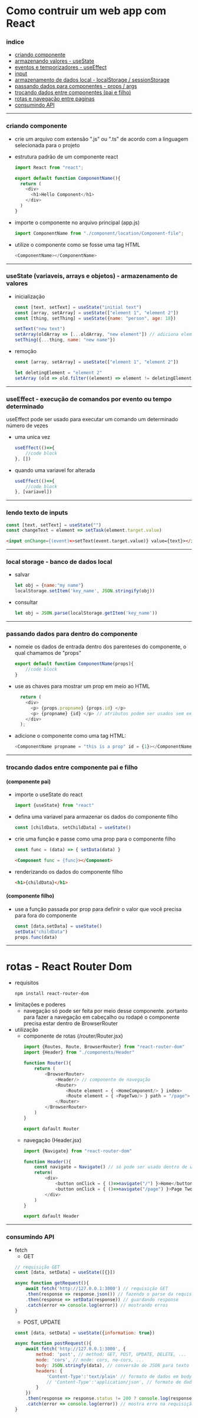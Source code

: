 # Como contruir um web app com React

### indice
- [criando componente](#criando-componente)
- [armazenando valores - useState](#usestate-variaveis-arrays-e-objetos---armazenamento-de-valores)
- [eventos e temporizadores - useEffect](#useeffect---execução-de-comandos-por-evento-ou-tempo-determinado)
- [input](#lendo-texto-de-inputs)
- [armazenamento de dados local - localStorage / sessionStorage](#local-storage---banco-de-dados-local)
- [passando dados para componentes - props / args](#passando-dados-para-dentro-do-componente)
- [trocando dados entre componentes (pai e filho)](#trocando-dados-entre-componente-pai-e-filho)
- [rotas e navegação entre paginas](#rotas---react-router-dom)
- [consumindo API](#consumindo-api)
---
### criando componente
- crie um arquivo com extensão ".js" ou ".ts" de acordo com a linguagem selecionada para o projeto
- estrutura padrão de um componente react
	```javascript
	import React from "react";

	export default function ComponentName(){
	  return (
	    <div>
	      <h1>Hello Component</h1>
	    </div>
 	  )
	}
	```

- importe o componente no arquivo principal (app.js)
	```javascript 
	import ComponentName from "./component/location/Component-file";
	```

- utilize o componente como se fosse uma tag HTML
	```javascript 
	<ComponentName></ComponentName>
	```
---
### useState (variaveis, arrays e objetos) - armazenamento de valores
- inicialização
	```javascript 
	const [text, setText] = useState("initial text")
	const [array, setArray] = useState(["element 1", "element 2"])
	const [thing, setThing] = useState({name: "person", age: 18})

	setText("new text")
	setArray(oldArray => [...oldArray, "new element"]) // adiciona elemento ao array
	setThing({...thing, name: "new name"})
	```
- remoção
	```javascript 
	const [array, setArray] = useState(["element 1", "element 2"])

	let deletingElement = "element 2"
	setArray (old => old.filter((element) => element != deletingElement))
	```
---
### useEffect - execução de comandos por evento ou tempo determinado
useEffect pode ser usado para executar um comando um determinado número de vezes
- uma unica vez
	```javascript
	useEffect(()=>{
		//code block
	}, [])
	```
- quando uma variavel for alterada
	```javascript
	useEffect(()=>{
		//code block
	}, [variavel])
	```
---
### lendo texto de inputs
```javascript
const [text, setText] = useState("")
const changeText = element => setTask(element.target.value)
```
```html
<input onChange={(event)=>setText(event.target.value)} value={text}></input>
```
---
### local storage - banco de dados local
- salvar
	```javascript
	let obj = {name:"my name"}
	localStorage.setItem('key_name', JSON.stringify(obj))
	```
- consultar
	```javascript
	let obj = JSON.parse(localStorage.getItem('key_name'))
	```
---
### passando dados para dentro do componente
- nomeie os dados de entrada dentro dos parenteses do componente, o qual chamamos de "props"
	```javascript
	export default function ComponentName(props){
		//code block
	}
	```
- use as chaves para mostrar um prop em meio ao HTML
	```javascript
	  return (
	    <div>
	      <p> {props.propname} {props.id} </p>
		  <p> {propname} {id} </p> // atributos podem ser usados sem expecificar o objeto de uso
	    </div>
 	  );
	```

- adicione o componente como uma tag HTML:
	```javascript
	<ComponentName propname = "this is a prop" id = {1}></ComponentName>
	```
---
### trocando dados entre componente pai e filho
#### (componente pai)
- importe o useState do react
	```javascript 
	import {useState} from "react"
	```
- defina uma variavel para armazenar os dados do componente filho
	```javascript 
	const [childData, setChildData] = useState()
	```
- crie uma função e passe como uma prop para o componente filho
	```javascript 
	const func = (data) => { setData(data) }
	``` 
	```html
	<Component func = {func}></Component>
	```
- renderizando os dados do componente filho
	```html 
	<h1>{childData}</h1>
	``` 

#### (componente filho)
- use a função passada por prop para definir o valor que você precisa para fora do componente
	```javascript
	const [data,setData] = useState()
    setData("childData")
    props.func(data)
	``` 
---
# rotas - React Router Dom
- requisitos
    ```console
    npm install react-router-dom
    ```
- limitações e poderes
    - navegação só pode ser feita por meio desse componente. portanto para fazer a navegação em cabeçalho ou rodapé o componente precisa estar dentro de BrowserRouter
- utilização
    - componente de rotas (/router/Router.jsx)
        ```javascript
        import {Routes, Route, BrowserRouter} from "react-router-dom"
		import {Header} from "./components/Header"

        function Router(){
            return (
                <BrowserRouter>
                    <Header/> // componente de navegação
                    <Router>
                        <Route element = { <HomeComponent/> } index>
                        <Route element = { <PageTwo/> } path = "/page">
                    </Router>
                </BrowserRouter>
            )
        }

        export dafault Router
        ```
    - navegação (Header.jsx) 
        ```javascript
        import {Navigate} from "react-router-dom"

        function Header(){
            const navigate = Navigate() // só pode ser usado dentro de um componente de rotas
            return(
                <div>
                    <button onClick = { ()=>navigate("/") }>Home</button>
                    <button onClick = { ()=>navigate("/page") }>Page Two</button>
                </div>
            )
        }

        export dafault Header
        ```
---
### consumindo API
- fetch
	- GET
	```javascript
	// requisição GET
	const [data, setData] = useState([{}])

	async function getRequest(){
		await fetch('http://127.0.0.1:3000') // requisição GET
		.then(response => response.json()) // fazendo o parse da requisição para JSON
		.then(response => setData(response)) // guardando response
		.catch(error => console.log(error)) // mostrando erros
	}
	```
	- POST, UPDATE
	```javascript
	const [data, setData] = useState({information: true})

	async function postRequest(){
		await fetch('http://127.0.0.1:3000', {
			method: 'post', // method: GET, POST, UPDATE, DELETE, ...
			mode: 'cors', // mode: cors, no-cors, ...
			body: JSON.stringfy(data), // conversão de JSON para texto 
			headers: {
				'Content-Type':'text/plain' // formato de dados em body: Texto
				// 'Content-Type':'application/json', // formato de dados em body: JSON
			}
		})
		.then(response => response.status != 200 ? console.log(response.json())) // mostra requisição de não retornar OK
		.catch(error => console.log(error)) // mostra erro na requisição
	}
	```

